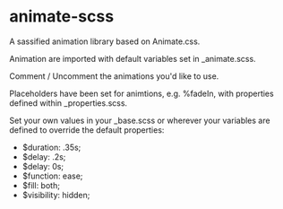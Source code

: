 animate-scss
============

A sassified animation library based on Animate.css.

Animation are imported with default variables set in _animate.scss.

Comment / Uncomment the animations you'd like to use.

Placeholders have been set for animtions, e.g. %fadeIn, with properties defined within _properties.scss.

Set your own values in your _base.scss or wherever your variables are defined to override the default properties:

* $duration: .35s;
* $delay: .2s;
* $delay: 0s;
* $function: ease;
* $fill: both;
* $visibility: hidden;
